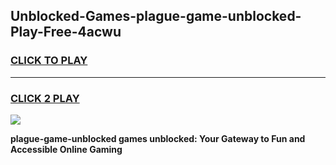 
## Unblocked-Games-plague-game-unblocked-Play-Free-4acwu
<h3>
<a href="https://premium76.site?title=plague-game-unblocked&ref=21A">CLICK TO PLAY</a></h3>
<hr>

<h3>
<a href="https://premium76.site?title=plague-game-unblocked&ref=21A">CLICK 2 PLAY</a>
  
</h3>

<a href="https://premium76.site?title=plague-game-unblocked&ref=21A"><img src="https://clearcache.store/games.png"></a>


**plague-game-unblocked games unblocked: Your Gateway to Fun and Accessible Online Gaming**
